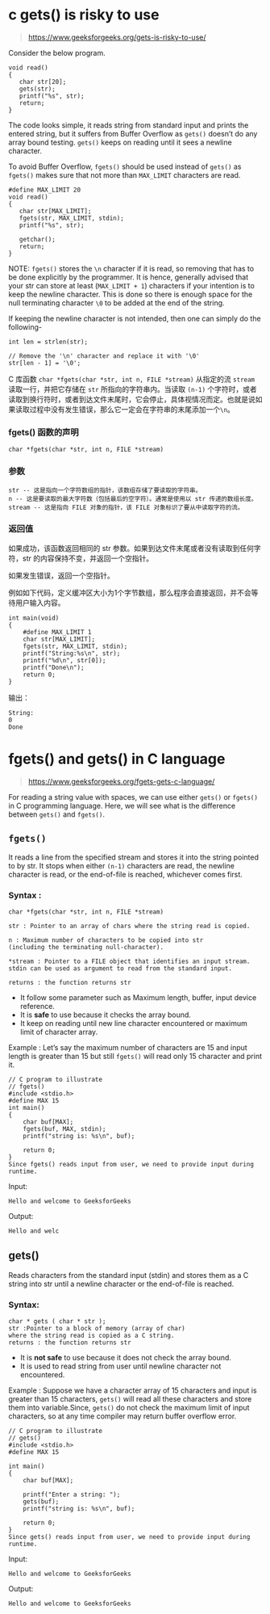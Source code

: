 # c gets() is risky to use

> https://www.geeksforgeeks.org/gets-is-risky-to-use/

Consider the below program. 

```
void read()
{
   char str[20];
   gets(str);
   printf("%s", str);
   return;
}
```

The code looks simple, it reads string from standard input and prints the entered string, but it suffers from Buffer Overflow as `gets()` doesn’t do any array bound testing. `gets()` keeps on reading until it sees a newline character. 

To avoid Buffer Overflow, `fgets()` should be used instead of `gets()` as `fgets()` makes sure that not more than `MAX_LIMIT` characters are read.

```
#define MAX_LIMIT 20
void read()
{
   char str[MAX_LIMIT];
   fgets(str, MAX_LIMIT, stdin);
   printf("%s", str);
 
   getchar();
   return;
}
```

NOTE: `fgets()` stores the `\n` character if it is read, so removing that has to be done explicitly by the programmer. It is hence, generally advised that your str can store at least (`MAX_LIMIT + 1`) characters if your intention is to keep the newline character. This is done so there is enough space for the null terminating character `\0` to be added at the end of the string.

If keeping the newline character is not intended, then one can simply do the following-

```
int len = strlen(str);
 
// Remove the '\n' character and replace it with '\0'
str[len - 1] = '\0';
```

C 库函数 `char *fgets(char *str, int n, FILE *stream)` 从指定的流 `stream` 读取一行，并把它存储在 `str` 所指向的字符串内。当读取 `(n-1)` 个字符时，或者读取到换行符时，或者到达文件末尾时，它会停止，具体视情况而定。也就是说如果读取过程中没有发生错误，那么它一定会在字符串的末尾添加一个`\n`。

### fgets() 函数的声明

```
char *fgets(char *str, int n, FILE *stream)
```

### 参数

```
str -- 这是指向一个字符数组的指针，该数组存储了要读取的字符串。
n -- 这是要读取的最大字符数（包括最后的空字符）。通常是使用以 str 传递的数组长度。
stream -- 这是指向 FILE 对象的指针，该 FILE 对象标识了要从中读取字符的流。
```

### 返回值

如果成功，该函数返回相同的 str 参数。如果到达文件末尾或者没有读取到任何字符，str 的内容保持不变，并返回一个空指针。

如果发生错误，返回一个空指针。

例如如下代码，定义缓冲区大小为1个字节数组，那么程序会直接返回，并不会等待用户输入内容。

```
int main(void)
{
    #define MAX_LIMIT 1
    char str[MAX_LIMIT];
    fgets(str, MAX_LIMIT, stdin);
    printf("String:%s\n", str);
    printf("%d\n", str[0]);
    printf("Done\n");
    return 0;
}
```

输出：

```
String:
0
Done
```


# fgets() and gets() in C language

> https://www.geeksforgeeks.org/fgets-gets-c-language/

For reading a string value with spaces, we can use either `gets()` or `fgets()` in C programming language. Here, we will see what is the difference between `gets()` and `fgets()`.

## `fgets()`

It reads a line from the specified stream and stores it into the string pointed to by str. It stops when either `(n-1)` characters are read, the newline character is read, or the end-of-file is reached, whichever comes first.


### Syntax :

```
char *fgets(char *str, int n, FILE *stream)

str : Pointer to an array of chars where the string read is copied.

n : Maximum number of characters to be copied into str 
(including the terminating null-character).

*stream : Pointer to a FILE object that identifies an input stream.
stdin can be used as argument to read from the standard input.

returns : the function returns str
```

- It follow some parameter such as Maximum length, buffer, input device reference.
- It is **safe** to use because it checks the array bound.
- It keep on reading until new line character encountered or maximum limit of character array.

Example : Let’s say the maximum number of characters are 15 and input length is greater than 15 but still `fgets()` will read only 15 character and print it.


```
// C program to illustrate
// fgets()
#include <stdio.h>
#define MAX 15
int main()
{
    char buf[MAX];
    fgets(buf, MAX, stdin);
    printf("string is: %s\n", buf);
  
    return 0;
}
Since fgets() reads input from user, we need to provide input during runtime.
```

Input:

```
Hello and welcome to GeeksforGeeks
```

Output:

```
Hello and welc
```

## gets()

Reads characters from the standard input (stdin) and stores them as a C string into str until a newline character or the end-of-file is reached.

### Syntax:

```
char * gets ( char * str );
str :Pointer to a block of memory (array of char) 
where the string read is copied as a C string.
returns : the function returns str
```

- It is **not safe** to use because it does not check the array bound.
- It is used to read string from user until newline character not encountered.

Example : Suppose we have a character array of 15 characters and input is greater than 15 characters, `gets()` will read all these characters and store them into variable.Since, `gets()` do not check the maximum limit of input characters, so at any time compiler may return buffer overflow error.

```
// C program to illustrate
// gets()
#include <stdio.h>
#define MAX 15
  
int main()
{
    char buf[MAX];
  
    printf("Enter a string: ");
    gets(buf);
    printf("string is: %s\n", buf);
  
    return 0;
}
Since gets() reads input from user, we need to provide input during runtime.
```

Input:

```
Hello and welcome to GeeksforGeeks
```

Output:

```
Hello and welcome to GeeksforGeeks
```
